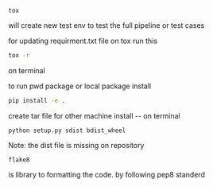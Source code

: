 
```
tox
```
will create new test env to test the full pipeline or test cases

for updating requirment.txt file on tox run this
```bash
tox -r
``` 
on terminal



to run pwd package or local package install

```bash
pip install -e .

```

create tar file for other machine install -- on terminal

```
python setup.py sdist bdist_wheel

``` 
Note: the dist file is missing on repository

```
flake8

``` 
is library to formatting the code. by following pep8 standerd